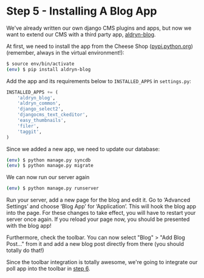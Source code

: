 Step 5 - Installing A Blog App
==============================
We've already written our own django CMS plugins and apps, but now we want to extend our CMS with a third party app, [aldryn-blog](https://github.com/aldryn/aldryn-blog).

At first, we need to install the app from the Cheese Shop ([pypi.python.org](http://pypi.python.org)) (remember, always in the virtual environment!):

```bash
$ source env/bin/activate
(env) $ pip install aldryn-blog
```

Add the app and its requirements below to `INSTALLED_APPS` in `settings.py`:

```python
INSTALLED_APPS += (
    'aldryn_blog',
    'aldryn_common',
    'django_select2',
    'djangocms_text_ckeditor',
    'easy_thumbnails',
    'filer',
    'taggit',
)

```
Since we added a new app, we need to update our database:

```bash
(env) $ python manage.py syncdb
(env) $ python manage.py migrate
```

We can now run our server again

```bash
(env) $ python manage.py runserver
```

Run your server, add a new page for the blog and edit it. Go to ‘Advanced Settings’ and choose ‘Blog App’ for ‘Application’. This will hook the blog app into the page. For these changes to take effect, you will have to restart your server once again. If you reload your page now, you should be presented with the blog app!

Furthermore, check the toolbar. You can now select "Blog" > "Add Blog Post..." from it and add a new blog post directly from there (you should totally do that!)

Since the toolbar integration is totally awesome, we're going to integrate our poll app into the toolbar in [step 6](https://github.com/Chive/djangocms-tutorial/blob/master/Step%206%20-%20Toolbar%20Integration.md).
